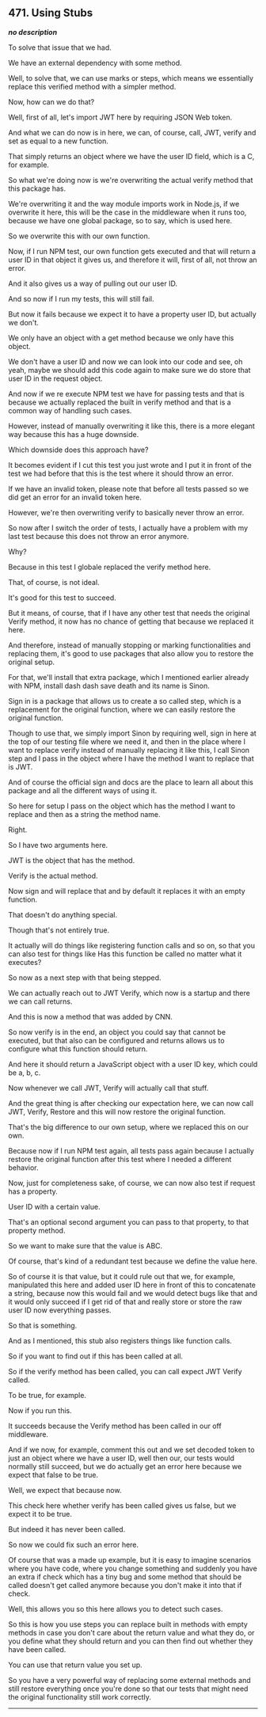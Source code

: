 ## 471. Using Stubs

<strong><em>no description</em></strong>

To solve that issue that we had. 

We have an external dependency with some method. 

Well, to solve that, we can use marks or steps, which means we essentially
replace this verified method with a simpler method. 

Now, how can we do that? 

Well, first of all, let's import JWT here by requiring JSON Web token. 

And what we can do now is in here, we can, of course, call, JWT, verify and set
as equal to a new function. 

That simply returns an object where we have the user ID field, which is a C, for
example. 

So what we're doing now is we're overwriting the actual verify method that this
package has. 

We're overwriting it and the way module imports work in Node.js, if we overwrite
it here, this will be the case in the middleware when it runs too, because we
have one global package, so to say, which is used here. 

So we overwrite this with our own function. 

Now, if I run NPM test, our own function gets executed and that will return a
user ID in that object it gives us, and therefore it will, first of all, not
throw an error. 

And it also gives us a way of pulling out our user ID. 

And so now if I run my tests, this will still fail. 

But now it fails because we expect it to have a property user ID, but actually
we don't. 

We only have an object with a get method because we only have this object. 

We don't have a user ID and now we can look into our code and see, oh yeah,
maybe we should add this code again to make sure we do store that user ID in the
request object. 

And now if we re execute NPM test we have for passing tests and that is because
we actually replaced the built in verify method and that is a common way of
handling such cases. 

However, instead of manually overwriting it like this, there is a more elegant
way because this has a huge downside. 

Which downside does this approach have? 

It becomes evident if I cut this test you just wrote and I put it in front of
the test we had before that this is the test where it should throw an error. 

If we have an invalid token, please note that before all tests passed so we did
get an error for an invalid token here. 

However, we're then overwriting verify to basically never throw an error. 

So now after I switch the order of tests, I actually have a problem with my last
test because this does not throw an error anymore. 

Why? 

Because in this test I globale replaced the verify method here. 

That, of course, is not ideal. 

It's good for this test to succeed. 

But it means, of course, that if I have any other test that needs the original
Verify method, it now has no chance of getting that because we replaced it here.


And therefore, instead of manually stopping or marking functionalities and
replacing them, it's good to use packages that also allow you to restore the
original setup. 

For that, we'll install that extra package, which I mentioned earlier already
with NPM, install dash dash save death and its name is Sinon. 

Sign in is a package that allows us to create a so called step, which is a
replacement for the original function, where we can easily restore the original
function. 

Though to use that, we simply import Sinon by requiring well, sign in here at
the top of our testing file where we need it, and then in the place where I want
to replace verify instead of manually replacing it like this, I call Sinon step
and I pass in the object where I have the method I want to replace that is JWT. 

And of course the official sign and docs are the place to learn all about this
package and all the different ways of using it. 

So here for setup I pass on the object which has the method I want to replace
and then as a string the method name. 

Right. 

So I have two arguments here. 

JWT is the object that has the method. 

Verify is the actual method. 

Now sign and will replace that and by default it replaces it with an empty
function. 

That doesn't do anything special. 

Though that's not entirely true. 

It actually will do things like registering function calls and so on, so that
you can also test for things like Has this function be called no matter what it
executes? 

So now as a next step with that being stepped. 

We can actually reach out to JWT Verify, which now is a startup and there we can
call returns. 

And this is now a method that was added by CNN. 

So now verify is in the end, an object you could say that cannot be executed,
but that also can be configured and returns allows us to configure what this
function should return. 

And here it should return a JavaScript object with a user ID key, which could be
a, b, c. 

Now whenever we call JWT, Verify will actually call that stuff. 

And the great thing is after checking our expectation here, we can now call JWT,
Verify, Restore and this will now restore the original function. 

That's the big difference to our own setup, where we replaced this on our own. 

Because now if I run NPM test again, all tests pass again because I actually
restore the original function after this test where I needed a different
behavior. 

Now, just for completeness sake, of course, we can now also test if request has
a property. 

User ID with a certain value. 

That's an optional second argument you can pass to that property, to that
property method. 

So we want to make sure that the value is ABC. 

Of course, that's kind of a redundant test because we define the value here. 

So of course it is that value, but it could rule out that we, for example,
manipulated this here and added user ID here in front of this to concatenate a
string, because now this would fail and we would detect bugs like that and it
would only succeed if I get rid of that and really store or store the raw user
ID now everything passes. 

So that is something. 

And as I mentioned, this stub also registers things like function calls. 

So if you want to find out if this has been called at all. 

So if the verify method has been called, you can call expect JWT Verify called. 

To be true, for example. 

Now if you run this. 

It succeeds because the Verify method has been called in our off middleware. 

And if we now, for example, comment this out and we set decoded token to just an
object where we have a user ID, well then our, our tests would normally still
succeed, but we do actually get an error here because we expect that false to be
true. 

Well, we expect that because now. 

This check here whether verify has been called gives us false, but we expect it
to be true. 

But indeed it has never been called. 

So now we could fix such an error here. 

Of course that was a made up example, but it is easy to imagine scenarios where
you have code, where you change something and suddenly you have an extra if
check which has a tiny bug and some method that should be called doesn't get
called anymore because you don't make it into that if check. 

Well, this allows you so this here allows you to detect such cases. 

So this is how you use steps you can replace built in methods with empty methods
in case you don't care about the return value and what they do, or you define
what they should return and you can then find out whether they have been called.


You can use that return value you set up. 

So you have a very powerful way of replacing some external methods and still
restore everything once you're done so that our tests that might need the
original functionality still work correctly. 

---